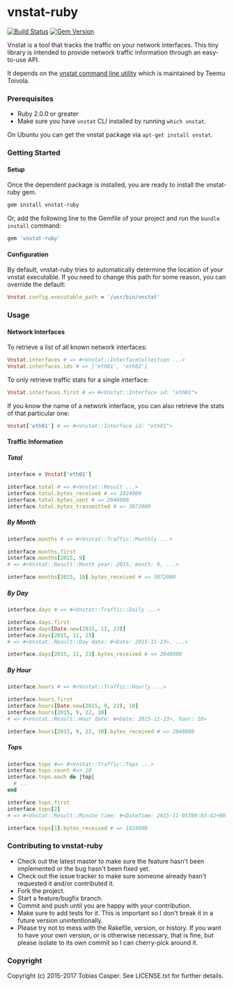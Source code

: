 # vnstat-ruby

[![Build Status](https://travis-ci.org/tlux/vnstat-ruby.svg?branch=master)](https://travis-ci.org/tlux/vnstat-ruby)
[![Gem Version](https://badge.fury.io/rb/vnstat-ruby.svg)](https://badge.fury.io/rb/vnstat-ruby)

Vnstat is a tool that tracks the traffic on your network interfaces.
This tiny library is intended to provide network traffic information
through an easy-to-use API.

It depends on the
[vnstat command line utility](http://humdi.net/vnstat/) which is
maintained by Teemu Toivola.

### Prerequisites

* Ruby 2.0.0 or greater
* Make sure you have `vnstat` CLI installed by running `which vnstat`.

On Ubuntu you can get the vnstat package via `apt-get install vnstat`.

### Getting Started

#### Setup

Once the dependent package is installed, you are ready to install the
vnstat-ruby gem.

```bash
gem install vnstat-ruby
```

Or, add the following line to the Gemfile of your project and run the
`bundle install` command:

```ruby
gem 'vnstat-ruby'
```

#### Configuration

By default, vnstat-ruby tries to automatically determine the location of your
vnstat executable. If you need to change this path for some reason, you can
override the default:

```ruby
Vnstat.config.executable_path = '/usr/bin/vnstat'
```

### Usage

#### Network Interfaces

To retrieve a list of all known network interfaces:

```ruby
Vnstat.interfaces # => #<Vnstat::InterfaceCollection ...>
Vnstat.interfaces.ids # => ['eth01', 'eth02']
```

To only retrieve traffic stats for a single interface:

```ruby
Vnstat.interfaces.first # => #<Vnstat::Interface id: "eth01">
```

If you know the name of a network interface, you can also retrieve the
stats of that particular one:

```ruby
Vnstat['eth01'] # => #<Vnstat::Interface id: "eth01">
```

#### Traffic Information

##### Total

```ruby
interface = Vnstat['eth01']
```

```ruby
interface.total # => #<Vnstat::Result ...>
interface.total.bytes_received # => 1024000
interface.total.bytes_sent # => 2048000
interface.total.bytes_transmitted # => 3072000
```

##### By Month

```ruby
interface.months # => #<Vnstat::Traffic::Monthly ...>
```

```ruby
interface.months.first
interface.months[2015, 9]
# => #<Vnstat::Result::Month year: 2015, month: 9, ...>
```

```ruby
interface.months[2015, 10].bytes_received # => 3072000
```

##### By Day

```ruby
interface.days # => #<Vnstat::Traffic::Daily ...>
```

```ruby
interface.days.first
interface.days[Date.new(2015, 11, 23)]
interface.days[2015, 11, 23]
# => #<Vnstat::Result::Day date: #<Date: 2015-11-23>, ...>
```

```ruby
interface.days[2015, 11, 23].bytes_received # => 2048000
```

##### By Hour

```ruby
interface.hours # => #<Vnstat::Traffic::Hourly ...>
```

```ruby
interface.hours.first
interface.hours[Date.new(2015, 9, 22), 10]
interface.hours[2015, 9, 22, 10]
# => #<Vnstat::Result::Hour date: #<Date: 2015-11-23>, hour: 10>
```

```ruby
interface.hours[2015, 9, 22, 10].bytes_received # => 2048000
```

##### Tops

```ruby
interface.tops #=> #<Vnstat::Traffic::Tops ...>
interface.tops.count #=> 10
interface.tops.each do |top|
  # ...
end
```

```ruby
interface.tops.first
interface.tops[2]
# => #<Vnstat::Result::Minute time: #<DateTime: 2015-11-05T09:03:42+00:00>>
```

```ruby
interface.tops[1].bytes_received # => 1024000
```

### Contributing to vnstat-ruby

* Check out the latest master to make sure the feature hasn't been implemented
  or the bug hasn't been fixed yet.
* Check out the issue tracker to make sure someone already hasn't requested it
  and/or contributed it.
* Fork the project.
* Start a feature/bugfix branch.
* Commit and push until you are happy with your contribution.
* Make sure to add tests for it. This is important so I don't break it in a
  future version unintentionally.
* Please try not to mess with the Rakefile, version, or history. If you want to
  have your own version, or is otherwise necessary, that is fine, but please
  isolate to its own commit so I can cherry-pick around it.

### Copyright

Copyright (c) 2015-2017 Tobias Casper. See LICENSE.txt for further details.
